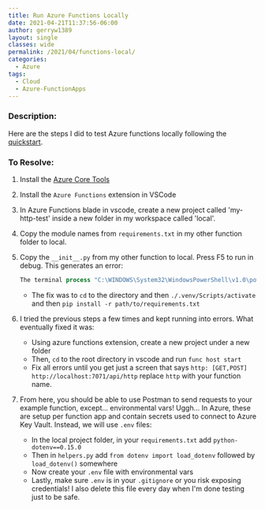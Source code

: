 ```yaml
---
title: Run Azure Functions Locally
date: 2021-04-21T11:37:56-06:00
author: gerryw1389
layout: single
classes: wide
permalink: /2021/04/functions-local/
categories:
  - Azure
tags:
  - Cloud
  - Azure-FunctionApps
---
```

<!--more-->

### Description:

Here are the steps I did to test Azure functions locally following the [quickstart](https://docs.microsoft.com/en-us/azure/azure-functions/create-first-function-vs-code-python).

### To Resolve:

1. Install the [Azure Core Tools](https://www.npmjs.com/package/azure-functions-core-tools)

2. Install the `Azure Functions` extension in VSCode

3. In Azure Functions blade in vscode, create a new project called 'my-http-test' inside a new folder in my workspace called 'local'.

4. Copy the module names from `requirements.txt` in my other function folder to local.

5. Copy the `__init__.py` from my other function to local. Press F5 to run in debug. This generates an error:

   ```powershell
   The terminal process "C:\WINDOWS\System32\WindowsPowerShell\v1.0\powershell.exe -Command .venv\Scripts\python -m pip install -r requirements.txt" terminated with exit code: 1.
   ```

   - The fix was to `cd` to the directory and then `./.venv/Scripts/activate` and then `pip install -r path/to/requirements.txt`

6. I tried the previous steps a few times and kept running into errors. What eventually fixed it was:

   - Using azure functions extension, create a new project under a new folder
   - Then, `cd` to the root directory in vscode and run `func host start`
   - Fix all errors until you get just a screen that says `http: [GET,POST] http://localhost:7071/api/http` replace `http` with your function name.

7. From here, you should be able to use Postman to send requests to your example function, except... environmental vars! Uggh... In Azure, these are setup per function app and contain secrets used to connect to Azure Key Vault. Instead, we will use `.env` files:

   - In the local project folder, in your `requirements.txt` add `python-dotenv==0.15.0`
   - Then in `helpers.py` add `from dotenv import load_dotenv` followed by `load_dotenv()` somewhere
   - Now create your `.env` file with environmental vars
   - Lastly, make sure `.env` is in your `.gitignore` or you risk exposing credentials! I also delete this file every day when I'm done testing just to be safe.
